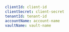 ```yaml {% srNumber=163 %}
        clientId: client-id
        clientSecret: client-secret
        tenantId: tenant-id
        accountName: account-name
        vaultName: vault-name
```
